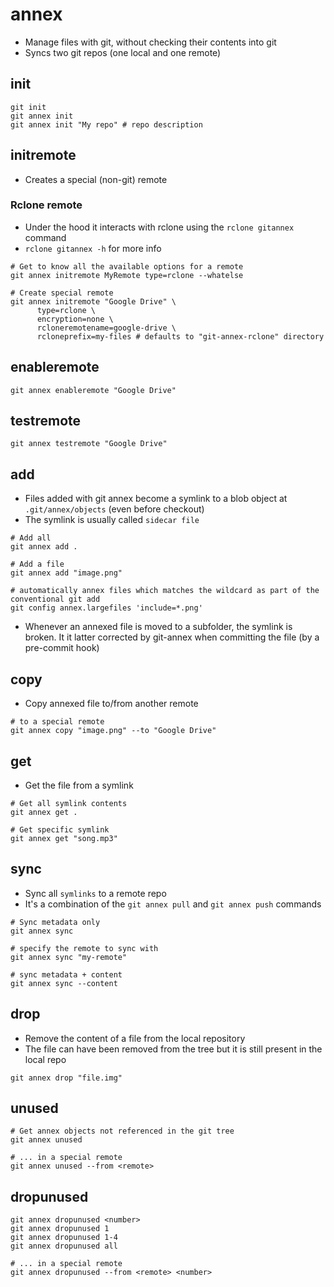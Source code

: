 # annex

- Manage files with git, without checking their contents into git
- Syncs two git repos (one local and one remote)

## init

```shell
git init
git annex init
git annex init "My repo" # repo description
```

## initremote

- Creates a special (non-git) remote

### Rclone remote

- Under the hood it interacts with rclone using the `rclone gitannex` command
- `rclone gitannex -h` for more info

```shell
# Get to know all the available options for a remote
git annex initremote MyRemote type=rclone --whatelse

# Create special remote
git annex initremote "Google Drive" \
      type=rclone \
      encryption=none \
      rcloneremotename=google-drive \
      rcloneprefix=my-files # defaults to "git-annex-rclone" directory
```

## enableremote

```shell
git annex enableremote "Google Drive"
```

## testremote

```shell
git annex testremote "Google Drive"
```

## add

- Files added with git annex become a symlink to a blob object at `.git/annex/objects` (even before checkout)
- The symlink is usually called `sidecar file`

```shell
# Add all
git annex add .

# Add a file
git annex add "image.png"
```

```shell
# automatically annex files which matches the wildcard as part of the conventional git add
git config annex.largefiles 'include=*.png'
```

- Whenever an annexed file is moved to a subfolder, the symlink is broken. It it latter corrected by git-annex when committing the file (by a pre-commit hook)

## copy

- Copy annexed file to/from another remote

```shell
# to a special remote
git annex copy "image.png" --to "Google Drive"
```

## get

- Get the file from a symlink

```shell
# Get all symlink contents
git annex get .

# Get specific symlink
git annex get "song.mp3"
```

## sync

- Sync all `symlinks` to a remote repo
- It's a combination of the `git annex pull` and `git annex push` commands

```shell
# Sync metadata only
git annex sync

# specify the remote to sync with
git annex sync "my-remote"

# sync metadata + content
git annex sync --content
```

## drop

- Remove the content of a file from the local repository
- The file can have been removed from the tree but it is still present in the local repo

```shell
git annex drop "file.img"
```

## unused

```shell
# Get annex objects not referenced in the git tree
git annex unused

# ... in a special remote
git annex unused --from <remote>
```

## dropunused

```shell
git annex dropunused <number>
git annex dropunused 1
git annex dropunused 1-4
git annex dropunused all

# ... in a special remote
git annex dropunused --from <remote> <number>
```
